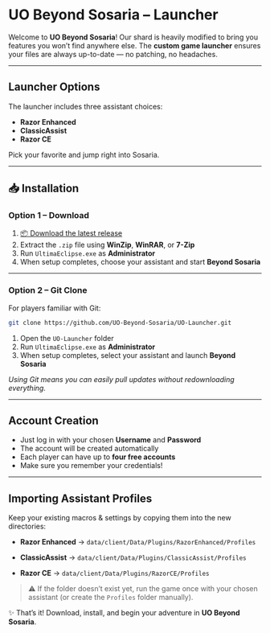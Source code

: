 # UO Beyond Sosaria – Launcher

Welcome to **UO Beyond Sosaria**!
Our shard is heavily modified to bring you features you won’t find anywhere else. The **custom game launcher** ensures your files are always up-to-date — no patching, no headaches.

---

## Launcher Options

The launcher includes three assistant choices:

* **Razor Enhanced**
* **ClassicAssist**
* **Razor CE**

Pick your favorite and jump right into Sosaria.

---

## 📥 Installation

### Option 1 – Download

1. [📦 Download the latest release](https://github.com/UO-Beyond-Sosaria/UO-Launcher/archive/refs/heads/main.zip)
2. Extract the `.zip` file using **WinZip**, **WinRAR**, or **7-Zip**
3. Run `UltimaEclipse.exe` as **Administrator**
4. When setup completes, choose your assistant and start **Beyond Sosaria**

---

### Option 2 – Git Clone

For players familiar with Git:

```bash
git clone https://github.com/UO-Beyond-Sosaria/UO-Launcher.git
```

1. Open the `UO-Launcher` folder
2. Run `UltimaEclipse.exe` as **Administrator**
3. When setup completes, select your assistant and launch **Beyond Sosaria**

*Using Git means you can easily pull updates without redownloading everything.*

---

## Account Creation

* Just log in with your chosen **Username** and **Password**
* The account will be created automatically
* Each player can have up to **four free accounts**
* Make sure you remember your credentials!

---

##  Importing Assistant Profiles

Keep your existing macros & settings by copying them into the new directories:

* **Razor Enhanced** →
  `data/client/Data/Plugins/RazorEnhanced/Profiles`

* **ClassicAssist** →
  `data/client/Data/Plugins/ClassicAssist/Profiles`

* **Razor CE** →
  `data/client/Data/Plugins/RazorCE/Profiles`

> ⚠ If the folder doesn’t exist yet, run the game once with your chosen assistant (or create the `Profiles` folder manually).

✨ That’s it! Download, install, and begin your adventure in **UO Beyond Sosaria**.
